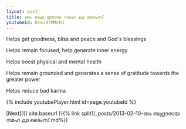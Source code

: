```yaml
---
layout: post
title: ഓം ബഹു ഭൂതായ നമഹ ൧൧ ടൈംസ്
youtubeId: KreJHrMMzFU
---
```

 
 
Helps get goodness, bliss and peace and God's blessings
 
Helps remain focused, help generate inner energy 
 
Helps boost physical and mental health 
 
Helps remain grounded and generates a sense of gratitude towards the greater power 
 
Helps reduce bad karma
 
 
 
 


{% include youtubePlayer.html id=page.youtubeId %}
 
[Next]({{ site.baseurl }}{% link  split1/_posts/2013-02-10-ഓം ബഹൂദരായ നമഹ ൧൧ ടൈംസ്.md%})
 
